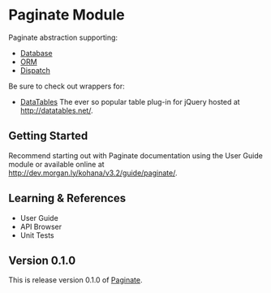 # Paginate Module

Paginate abstraction supporting:

- [Database](https://github.com/kohana/database)
- [ORM](https://github.com/kohana/orm)
- [Dispatch](https://github.com/michealmorgan/kohana-dispatch)

Be sure to check out wrappers for:

- [DataTables](https://github.com/michealmorgan/kohana-datatables) The ever so popular table plug-in for jQuery hosted at http://datatables.net/.

## Getting Started

Recommend starting out with Paginate documentation using the User Guide module or available online at http://dev.morgan.ly/kohana/v3.2/guide/paginate/.

## Learning & References

- User Guide
- API Browser
- Unit Tests

## Version 0.1.0

This is release version 0.1.0 of [Paginate](https://github.com/michealmorgan/kohana-paginate).